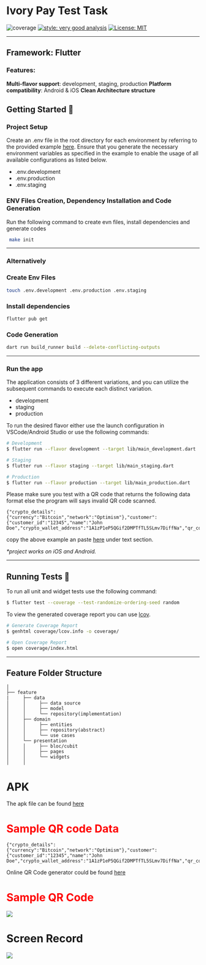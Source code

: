 # Ivory Pay Test Task

![coverage][coverage_badge]
[![style: very good analysis][very_good_analysis_badge]][very_good_analysis_link]
[![License: MIT][license_badge]][license_link]

---

## Framework: Flutter

### Features:

**Multi-flavor support**: development, staging, production
**Platform compatibility**: Android & iOS
**Clean Architecture structure**

## Getting Started 🚀

### Project Setup
 Create an .env file in the root directory for each environment by referring to the provided example [here](env.example). Ensure that you generate the necessary environment variables as specified in the example to enable the usage of all available configurations as listed below.
 
 - .env.development
 - .env.production
 - .env.staging

### ENV Files Creation, Dependency Installation and Code Generation

Run the following command to create evn files, install dependencies and generate codes

```sh
 make init
```

---

### Alternatively

### Create Env Files
```sh
touch .env.development .env.production .env.staging
```

### Install dependencies
```sh
flutter pub get
```

### Code Generation 
```sh
dart run build_runner build --delete-conflicting-outputs
```
---

### Run the app
 The application consists of 3 different variations, and you can utilize the subsequent commands to execute each distinct variation.

- development
- staging
- production

To run the desired flavor either use the launch configuration in VSCode/Android Studio or use the following commands:

```sh
# Development
$ flutter run --flavor development --target lib/main_development.dart

# Staging
$ flutter run --flavor staging --target lib/main_staging.dart

# Production
$ flutter run --flavor production --target lib/main_production.dart
```

Please make sure you test with a QR code that returns the following data format else the program will says invalid 
QR code scanned.

```
{"crypto_details":{"currency":"Bitcoin","network":"Optimism"},"customer":{"customer_id":"12345","name":"John Doe","crypto_wallet_address":"1A1zP1eP5QGif2DMPTfTL5SLmv7DiffNa","qr_code":"iVBORw0KGgoAKANSUhEUgAARAU"},"transaction_id":"txn_98765"}
```

copy the above example an paste [here](https://qr.io/?gad_source=1&gclid=Cj0KCQjw5ea1BhC6ARIsAEOG5pwksFdqU-_MSz3oEmDsIk03uqYpnZZ9gst9Ih9ZzzySMf3uN6Qtw0MaAsYpEALw_wcB) under text section.

_\*project works on iOS and Android._

---

## Running Tests 🧪

To run all unit and widget tests use the following command:

```sh
$ flutter test --coverage --test-randomize-ordering-seed random
```

To view the generated coverage report you can use [lcov](https://github.com/linux-test-project/lcov).

```sh
# Generate Coverage Report
$ genhtml coverage/lcov.info -o coverage/

# Open Coverage Report
$ open coverage/index.html
```

---

## Feature Folder Structure
```
│
├── feature
|     ├── data
│     │     ├── data source
│     │     ├── model
│     │     └── repository(implementation)
│     ├── domain     
│     │     ├── entities
│     │     ├── repository(abstract)
│     │     └── use cases
│     └── presentation
│     │     ├── bloc/cubit
│     │     ├── pages
│     │     └── widgets
│     │        
```

# APK

The apk file can be found [here](ivory_pay.apk)

# <span style="color:red;">Sample QR code Data</span>

```
{"crypto_details":{"currency":"Bitcoin","network":"Optimism"},"customer":{"customer_id":"12345","name":"John Doe","crypto_wallet_address":"1A1zP1eP5QGif2DMPTfTL5SLmv7DiffNa","qr_code":"iVBORw0KGgoAKANSUhEUgAARAU"},"transaction_id":"txn_98765"}
```

Online QR Code generator could be found [here](https://qr.io/?gad_source=1&gclid=Cj0KCQjw5ea1BhC6ARIsAEOG5pwksFdqU-_MSz3oEmDsIk03uqYpnZZ9gst9Ih9ZzzySMf3uN6Qtw0MaAsYpEALw_wcB)

# <span style="color:red;">Sample QR Code</span>

<img src="sample_qr.jpeg"></img>

# Screen Record
<img src="screen_record.gif"></img>



[coverage_badge]: coverage_badge.svg
[flutter_localizations_link]: https://api.flutter.dev/flutter/flutter_localizations/flutter_localizations-library.html
[internationalization_link]: https://flutter.dev/docs/development/accessibility-and-localization/internationalization
[license_badge]: https://img.shields.io/badge/license-MIT-blue.svg
[license_link]: https://opensource.org/licenses/MIT
[very_good_analysis_badge]: https://img.shields.io/badge/style-very_good_analysis-B22C89.svg
[very_good_analysis_link]: https://pub.dev/packages/very_good_analysis
[very_good_cli_link]: https://github.com/VeryGoodOpenSource/very_good_cli
